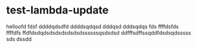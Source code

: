 # test-lambda-update

helloofd
fdsf
ddddqdsdfd
ddddsqdqsd
dddqsd
dddsqdqs
fds
ffffdsfds
ffffdfs
ffdfdsdqdsdsdsdsdsdsdssssssqsdsdsd
ddfffsdffssqddfdsdsqdsssss
sds
dssdd
